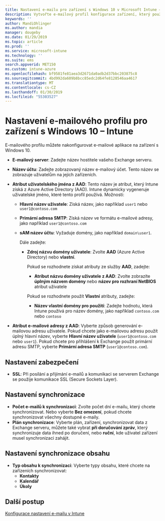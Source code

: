 ```yaml
---
title: Nastavení e-mailu pro zařízení s Windows 10 v Microsoft Intune – Azure | Microsoft Docs
description: Vytvořte e-mailový profil konfigurace zařízení, který používá servery Exchange a načítá atributy ze služby Azure Active Directory. Pomocí Microsoft Intune můžete na zařízeních s Windows 10 také povolit protokol SSL a synchronizovat e-maily a plány.
keywords: ''
author: MandiOhlinger
ms.author: mandia
manager: dougeby
ms.date: 01/29/2019
ms.topic: article
ms.prod: ''
ms.service: microsoft-intune
ms.technology: ''
ms.suite: ems
search.appverid: MET150
ms.custom: intune-azure
ms.openlocfilehash: bf9581fe81aea3d2671da0adb2d37bbc203875c8
ms.sourcegitcommit: 4bd992da609b8bcc85edc2d64fe8128546aa4617
ms.translationtype: MT
ms.contentlocale: cs-CZ
ms.lasthandoff: 01/30/2019
ms.locfileid: "55303527"
---
```

# <a name="email-profile-settings-for-devices-running-windows-10---intune"></a>Nastavení e-mailového profilu pro zařízení s Windows 10 – Intune

E-mailového profilu můžete nakonfigurovat e-mailové aplikace na zařízení s Windows 10.

- **E-mailový server**: Zadejte název hostitele vašeho Exchange serveru.
- **Název účtu**: Zadejte zobrazovaný název e-mailový účet. Tento název se zobrazuje uživatelům na jejich zařízeních.
- **Atribut uživatelského jména z AAD**: Tento název je atribut, který Intune získá z Azure Active Directory (AAD). Intune dynamicky vygeneruje uživatelské jméno, které tento profil používá. Možnosti:
  - **Hlavní název uživatele**: Získá název, jako například `user1` nebo `user1@contoso.com`
  - **Primární adresa SMTP**: Získá název ve formátu e-mailové adresy, jako například `user1@contoso.com`
  - **sAM název účtu**: Vyžaduje domény, jako například `domain\user1`.

    Dále zadejte:  
    - **Zdroj názvu domény uživatele**: Zvolte **AAD** (Azure Active Directory) nebo **vlastní**.

      Pokud se rozhodnete získat atributy ze služby **AAD**, zadejte:
      - **Atribut názvu domény uživatele z AAD**: Zvolte zobrazíte **úplným názvem domény** nebo **název pro rozhraní NetBIOS** atribut uživatele

      Pokud se rozhodnete použít **Vlastní** atributy, zadejte:
      - **Název vlastní domény pro použití**: Zadejte hodnotu, která Intune používá pro název domény, jako například `contoso.com` nebo `contoso`

- **Atribut e-mailové adresy z AAD**: Vyberte způsob generování e-mailovou adresu uživatele. Pokud chcete jako e-mailovou adresu použít úplný hlavní název, vyberte **Hlavní název uživatele** (`user1@contoso.com` nebo `user1`). Pokud chcete pro přihlášení k Exchange použít primární adresu SMTP, vyberte **Primární adresa SMTP** (`user1@contoso.com`).

## <a name="security-settings"></a>Nastavení zabezpečení

- **SSL**: Při posílání a přijímání e-mailů a komunikaci se serverem Exchange se použije komunikace SSL (Secure Sockets Layer).

## <a name="synchronization-settings"></a>Nastavení synchronizace

- **Počet e-mailů k synchronizaci**: Zvolte počet dní e-mailu, který chcete synchronizovat. Nebo vyberte **Bez omezení**, pokud chcete synchronizovat všechny dostupné e-maily.
- **Plán synchronizace**: Vyberte plán, zařízení, synchronizovat data z Exchange serveru, můžete také vybrat **při doručování zpráv**, který synchronizuje data ihned po doručení, nebo **ruční**, kde uživatel zařízení musel synchronizaci zahájit.

## <a name="content-sync-settings"></a>Nastavení synchronizace obsahu

- **Typ obsahu k synchronizaci**: Vyberte typy obsahu, které chcete na zařízeních synchronizovat:
  - **Kontakty**
  - **Kalendář**
  - **Úkoly**

## <a name="next-steps"></a>Další postup
[Konfigurace nastavení e-mailu v Intune](email-settings-configure.md)
